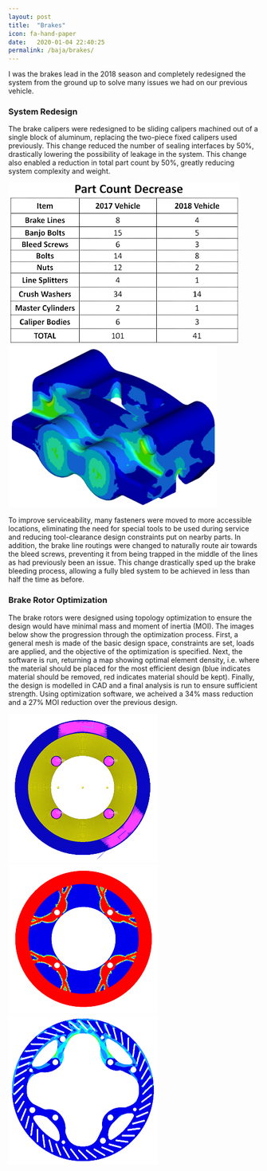 ```yaml
---
layout: post
title:  "Brakes"
icon: fa-hand-paper
date:   2020-01-04 22:40:25
permalink: /baja/brakes/
---
```


I was the brakes lead in the 2018 season and completely redesigned the system from the ground up to solve many issues we had on our previous vehicle.  

### System Redesign

The brake calipers were redesigned to be sliding calipers machined out of a single block of aluminum, replacing the two-piece fixed calipers used previously. This change reduced the number of sealing interfaces by 50%, drastically lowering the possibility of leakage in the system. This change also enabled a reduction in total part count by 50%, greatly reducing system complexity and weight.  

<img src="/assets/images/brake_part_count.png" alt="Brake Part Count Decrease">
<img src="/assets/images/caliper-fea.png" alt="Rear Brake Caliper FEA">

To improve serviceability, many fasteners were moved to more accessible locations, eliminating the need for special tools to be used during service and reducing tool-clearance design constraints put on nearby parts. In addition, the brake line routings were changed to naturally route air towards the bleed screws, preventing it from being trapped in the middle of the lines as had previously been an issue. This change drastically sped up the brake bleeding process, allowing a fully bled system to be achieved in less than half the time as before. 

### Brake Rotor Optimization

The brake rotors were designed using topology optimization to ensure the design would have minimal mass and moment of inertia (MOI). The images below show the progression through the optimization process. First, a general mesh is made of the basic design space, constraints are set, loads are applied, and the objective of the optimization is specified. Next, the software is run, returning a map showing optimal element density, i.e. where the material should be placed for the most efficient design (blue indicates material should be removed, red indicates material should be kept). Finally, the design is modelled in CAD and a final analysis is run to ensure sufficient strength. Using optimization software, we acheived a 34% mass reduction and a 27% MOI reduction over the previous design.
  
<img src="/assets/images/rotor_model.png" alt="Rotor Optimization Model">
<img src="/assets/images/rotor_opti.png" alt="Rotor Optimization Results">
<img src="/assets/images/rotor_fea.png" alt="Rotor FEA Results">
